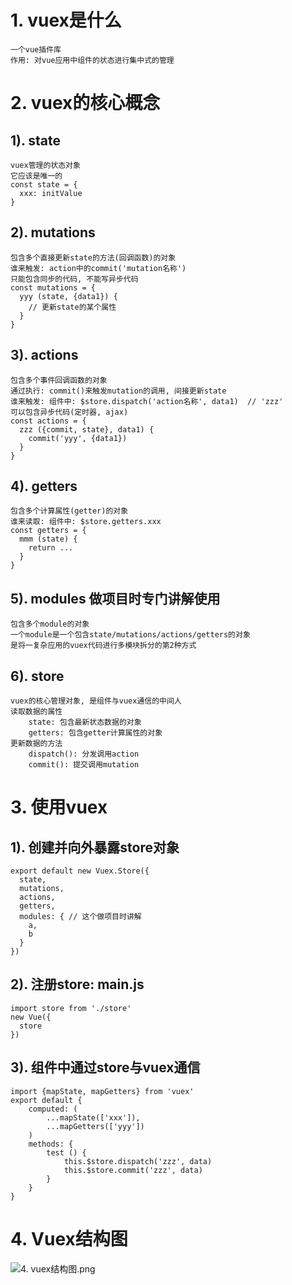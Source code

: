 # 1. vuex是什么
    一个vue插件库
    作用: 对vue应用中组件的状态进行集中式的管理

# 2. vuex的核心概念
## 1). state
    vuex管理的状态对象
    它应该是唯一的
    const state = {
      xxx: initValue
    }

## 2). mutations
    包含多个直接更新state的方法(回调函数)的对象
    谁来触发: action中的commit('mutation名称')
    只能包含同步的代码, 不能写异步代码
    const mutations = {
      yyy (state, {data1}) {
        // 更新state的某个属性
      }
    }
## 3). actions
    包含多个事件回调函数的对象
    通过执行: commit()来触发mutation的调用, 间接更新state
    谁来触发: 组件中: $store.dispatch('action名称', data1)  // 'zzz'
    可以包含异步代码(定时器, ajax)
    const actions = {
      zzz ({commit, state}, data1) {
        commit('yyy', {data1})
      }
    }

## 4). getters
    包含多个计算属性(getter)的对象
    谁来读取: 组件中: $store.getters.xxx
    const getters = {
      mmm (state) {
        return ...
      }
    }

## 5). modules  做项目时专门讲解使用
    包含多个module的对象
    一个module是一个包含state/mutations/actions/getters的对象
    是将一复杂应用的vuex代码进行多模块拆分的第2种方式

## 6). store
    vuex的核心管理对象, 是组件与vuex通信的中间人
    读取数据的属性
        state: 包含最新状态数据的对象
        getters: 包含getter计算属性的对象
    更新数据的方法
        dispatch(): 分发调用action
        commit(): 提交调用mutation

# 3. 使用vuex
## 1). 创建并向外暴露store对象
    export default new Vuex.Store({
      state,
      mutations,
      actions,
      getters,
      modules: { // 这个做项目时讲解
        a,
        b
      }
    })

## 2). 注册store: main.js
    import store from './store'
    new Vue({
      store
    })


## 3). 组件中通过store与vuex通信
    import {mapState, mapGetters} from 'vuex'
    export default {
		computed: (
			...mapState(['xxx']),
			...mapGetters(['yyy'])
		)
		methods: {
			test () {
			    this.$store.dispatch('zzz', data)
			    this.$store.commit('zzz', data)
			}
		}
    }

# 4. Vuex结构图
![4. vuex结构图.png](https://user-gold-cdn.xitu.io/2020/2/20/1706235b7ef9bc52?w=1242&h=454&f=png&s=24446)

